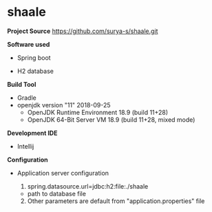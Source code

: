 # shaale

<b>Project Source</b> 
https://github.com/surya-s/shaale.git

<b>Software used</b>

* Spring boot

* H2 database

<b>Build Tool</b>
</br>
* Gradle 
* openjdk version "11" 2018-09-25
  - OpenJDK Runtime Environment 18.9 (build 11+28)
  - OpenJDK 64-Bit Server VM 18.9 (build 11+28, mixed mode)


<b> Development IDE </b>

* Intellij 

<b> Configuration </b>

* Application server configuration 

  1. spring.datasource.url=jdbc:h2:file:./shaale
  - path to database file
  2. Other parameters are default from "application.properties" file
  